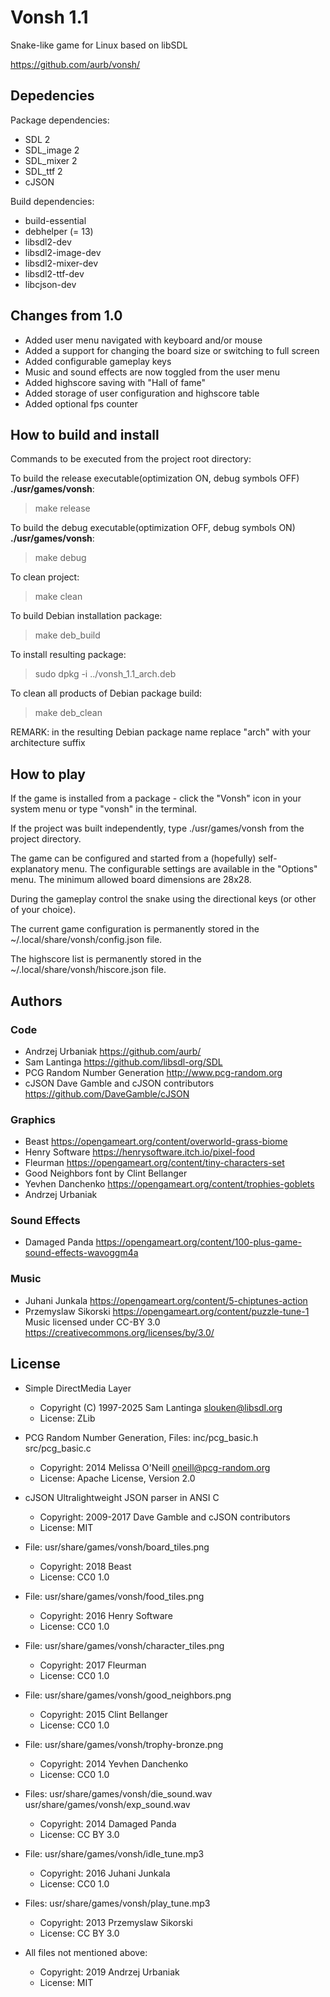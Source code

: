 # Vonsh 1.1
Snake-like game for Linux based on libSDL

https://github.com/aurb/vonsh/

## Depedencies
Package dependencies:
+ SDL 2
+ SDL\_image 2
+ SDL\_mixer 2
+ SDL\_ttf 2
+ cJSON

Build dependencies:
+ build-essential
+ debhelper (= 13)
+ libsdl2-dev
+ libsdl2-image-dev
+ libsdl2-mixer-dev
+ libsdl2-ttf-dev
+ libcjson-dev

## Changes from 1.0
+ Added user menu navigated with keyboard and/or mouse
+ Added a support for changing the board size or switching to full screen
+ Added configurable gameplay keys
+ Music and sound effects are now toggled from the user menu
+ Added highscore saving with "Hall of fame"
+ Added storage of user configuration and highscore table
+ Added optional fps counter

## How to build and install
Commands to be executed from the project root directory:

To build the release executable(optimization ON, debug symbols OFF) **./usr/games/vonsh**:
> make release

To build the debug executable(optimization OFF, debug symbols ON) **./usr/games/vonsh**:
> make debug

To clean project:
> make clean

To build Debian installation package:
> make deb_build

To install resulting package:
> sudo dpkg -i ../vonsh\_1.1\_arch.deb

To clean all products of Debian package build:
> make deb_clean

REMARK: in the resulting Debian package name replace "arch" with your architecture suffix

## How to play
If the game is installed from a package - click the "Vonsh" icon in your system menu or type "vonsh" in the terminal.

If the project was built independently, type ./usr/games/vonsh from the project directory.

The game can be configured and started from a (hopefully) self-explanatory menu. The configurable settings are available in the "Options" menu. The minimum allowed board dimensions are 28x28.

During the gameplay control the snake using the directional keys (or other of your choice).

The current game configuration is permanently stored in the ~/.local/share/vonsh/config.json file.

The highscore list is permanently stored in the ~/.local/share/vonsh/hiscore.json file.

## Authors
### Code
+ Andrzej Urbaniak https://github.com/aurb/
+ Sam Lantinga https://github.com/libsdl-org/SDL
+ PCG Random Number Generation http://www.pcg-random.org
+ cJSON Dave Gamble and cJSON contributors https://github.com/DaveGamble/cJSON

### Graphics
+ Beast https://opengameart.org/content/overworld-grass-biome
+ Henry Software https://henrysoftware.itch.io/pixel-food
+ Fleurman https://opengameart.org/content/tiny-characters-set
+ Good Neighbors font by Clint Bellanger
+ Yevhen Danchenko https://opengameart.org/content/trophies-goblets
+ Andrzej Urbaniak

### Sound Effects
+ Damaged Panda https://opengameart.org/content/100-plus-game-sound-effects-wavoggm4a

### Music
+ Juhani Junkala https://opengameart.org/content/5-chiptunes-action
+ Przemyslaw Sikorski https://opengameart.org/content/puzzle-tune-1
Music licensed under CC-BY 3.0 https://creativecommons.org/licenses/by/3.0/

## License
+ Simple DirectMedia Layer
    + Copyright (C) 1997-2025 Sam Lantinga <slouken@libsdl.org>
    + License: ZLib

+ PCG Random Number Generation, Files: inc/pcg_basic.h src/pcg_basic.c
    + Copyright: 2014 Melissa O'Neill <oneill@pcg-random.org>
    + License: Apache License, Version 2.0

+ cJSON Ultralightweight JSON parser in ANSI C
    + Copyright: 2009-2017 Dave Gamble and cJSON contributors
    + License: MIT

+ File: usr/share/games/vonsh/board_tiles.png
    + Copyright: 2018 Beast
    + License: CC0 1.0

+ File: usr/share/games/vonsh/food_tiles.png
    + Copyright: 2016 Henry Software
    + License: CC0 1.0

+ File: usr/share/games/vonsh/character_tiles.png
    + Copyright: 2017 Fleurman
    + License: CC0 1.0

+ File: usr/share/games/vonsh/good_neighbors.png
    + Copyright: 2015 Clint Bellanger
    + License: CC0 1.0

+ File: usr/share/games/vonsh/trophy-bronze.png
    + Copyright: 2014 Yevhen Danchenko
    + License: CC0 1.0

+ Files: usr/share/games/vonsh/die_sound.wav usr/share/games/vonsh/exp_sound.wav 
    + Copyright: 2014 Damaged Panda
    + License: CC BY 3.0

+ File: usr/share/games/vonsh/idle_tune.mp3
    + Copyright: 2016 Juhani Junkala 
    + License: CC0 1.0

+ Files: usr/share/games/vonsh/play_tune.mp3
    + Copyright: 2013 Przemyslaw Sikorski
    + License: CC BY 3.0

+ All files not mentioned above:
    + Copyright: 2019 Andrzej Urbaniak
    + License: MIT
